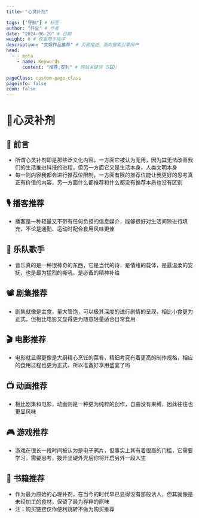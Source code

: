 ```yaml
---
title: "心灵补剂"

tags: ["导航"] # 标签
author: "仟尘" # 作者
date: "2024-06-20" # 日期
weight: 0 # 权重用于排序
description: "文娱作品推荐" # 页面描述、面向搜索引擎用户
head:
  - - meta
    - name: Keywords
      content: "推荐,安利" # 网站关键词（SEO）

pageClass: custom-page-class
pageinfo: false
zoom: false
---
```


<style src="./index.css"></style>
<script setup>
  import VPFeature from ".vitepress/theme/components/VPFeature.vue";
</script>

# 🍹心灵补剂
## 📼 前言

- 所谓心灵补剂即是那些泛文化内容，一方面它被认为无用，因为其无法改善我们的生活推进科技的进程，但另一方面它又是生活本身，人类文明本身
- 每一则内容我都会进行推荐位限制，一方面有限的推荐位能让我更好的思考真正有价值的内容，另一方面什么都推荐和什么都没有推荐本质也没有区别

## 🎙️ 播客推荐
- 播客是一种轻量又不带有任何负担的信息媒介，能够很好对生活间隙进行填充，不论是通勤、运动时配合食用风味更佳

<div class="VPFeature-item">
<VPFeature icon = '<img src="https://bts-image.xyzcdn.net/aHR0cHM6Ly9tZWRpYS53YXZwdWIuY29tL2I4LzQxL2MwLzIwMjMwNjI0MDA1MzI1LXhTYkJRYmdQcWpRWVJZdHAucG5n.png@small">'  
title = "故事FM" 
details = "故事作为认知世界的一种方式，将带我们看到那些不曾见过的暗面" 
link = "https://www.xiaoyuzhoufm.com/podcast/5e280fad418a84a0461fb38b" 
linkText="小宇宙" />

<VPFeature icon = '<img src="https://bts-image.xyzcdn.net/aHR0cHM6Ly9pbWFnZS54eXpjZG4ubmV0L0ZuTm5pUnlOcm9JNFNBbXN5TElIb1ZvenhxRnU=@small">'  
title = "加州101" 
details = "历史、世界、生活又或是什么都聊，可以说是最爱的播客没有之一了" 
link = "https://www.xiaoyuzhoufm.com/podcast/5e280faf418a84a0461fbd0d" 
linkText="小宇宙" />

<VPFeature icon = '<img src="https://bts-image.xyzcdn.net/aHR0cHM6Ly9pbWFnZS54eXpjZG4ubmV0L0ZqbjRFRWQzX1FKWHUzUWY4TWROSFhkUnpiRjQuanBn.jpg@small">'  
title = "日谈公园" 
details = "不用过多介绍，博客界的扛把子，鼎力推荐其中的李淼罪案系列，刘所聊历史" 
link = "https://www.xiaoyuzhoufm.com/podcast/5e280faa418a84a0461f9ad8" 
linkText="小宇宙" />

<VPFeature icon = '<img src="https://bts-image.xyzcdn.net/aHR0cHM6Ly9pbWFnZS54eXpjZG4ubmV0L0ZqZkt3UnpfZTBYX0pidmVKU3RtZUEtSjBZc3kucG5n.png@small">'  
title = "跳进兔子洞" 
details = "声音特稿，一种新闻故事，又是带故事的新闻，非常的精品，期待下一季" 
link = "https://www.xiaoyuzhoufm.com/podcast/6289d46e5cf4a5ad60ca08f8" 
linkText="小宇宙" />
</div>

## 🎸 乐队歌手
- 音乐真的是一种很神奇的东西，它是当代的诗，是情绪的载体，是最温柔的安抚，也是最为猛烈的嘶吼，是必备的精神补给

<div class="VPFeature-item">
<VPFeature icon = '<img src="https://is1-ssl.mzstatic.com/image/thumb/Features124/v4/39/86/94/398694e0-d0e6-4f47-6867-80750a2c8221/pr_source.png/190x190cc.webp">'  
title = "草东没有派对" 
details = "是为赋新词强说愁，亦是情绪释放时最猛烈的嘶吼" 
link = "https://music.apple.com/hk/artist/%E8%8D%89%E6%9D%B1%E6%B2%92%E6%9C%89%E6%B4%BE%E5%B0%8D/1110664089" 
linkText="Apple Music" />

<VPFeature icon = '<img src="http://p1.music.126.net/8fiT6WvJt-t-Cv30R9Yu1g==/1416170985079949.jpg?param=180y180">'  
title = "刘昊霖" 
details = "用最平静温柔的语调，娓娓讲诉生活的故事“生活，它就这么继续。”" 
link = "https://music.apple.com/us/artist/%E5%88%98%E6%98%8A%E9%9C%96/1539690752?l=zh-Hans-CN" 
linkText="Apple Music" />

<VPFeature icon = '<img src="https://is1-ssl.mzstatic.com/image/thumb/AMCArtistImages116/v4/56/2e/0d/562e0d94-69e7-bd50-c0ed-113ab813772a/7d8c28e1-444f-46d6-a90c-d60df8089cae_ami-identity-b029080388daab86aa2753efa9bac47f-2023-10-26T14-03-50.766Z_cropped.png/190x190cc.webp">'  
title = "Cosmo Sheldrake" 
details = "来自英国的独立音乐人，他的音乐总让人感觉像是走入了一片奇妙的魔法森林" 
link = "https://music.apple.com/us/artist/cosmo-sheldrake/459722898" 
linkText="Apple Music" />

<VPFeature icon = '<img src="https://is1-ssl.mzstatic.com/image/thumb/Video115/v4/67/6a/d4/676ad400-ecf7-9e3b-1364-646cc478846a/Jobebfa0788-4d8e-4f7c-a906-1667764948d8-112461293-PreviewImage_preview_image_nonvideo_sdr-Time1619813784597.png/316x316bb.webp">'  
title = "Billie Eilish" 
details = "开挂一般的履历无需多言，但对我而言反而是让我突然发觉，啊我也是会喜欢流行乐的" 
link = "https://music.apple.com/us/artist/billie-eilish/1065981054" 
linkText="Apple Music" />
</div>

## 📽️ 剧集推荐
- 剧集就像是主食，量大管饱，可以极其深度的进行剧情的呈现，相比小食更为正式，但相比电影又显得更为随意轻量适合日常食用

<div class="VPFeature-item">
<VPFeature 
icon = '<img src="https://s2.loli.net/2024/06/24/wvb5qZGDt6CRmka.jpg" style = "max-width: 100%;transform: translate(0%, -20%);">'  
title = "切尔诺贝利" 
details = "一段需要铭记的历史，需要反思的历史，但显然灾难终将反复" 
:extraLinks="[
  { text: 'BiliBili', link: 'https://www.bilibili.com/bangumi/play/ep775939' },
]"/>

<VPFeature 
icon = '<img src="https://s2.loli.net/2024/06/24/TtplcmxrhVfgzSH.webp" style = "max-width: 150%;transform: translate(-10%, 0%);">'  
title = "我的大叔" 
details = "悲惨但是倔强，深情但并非爱情，一段跳脱于框架的故事（大叔走好）" 
:extraLinks="[
  { text: '豆瓣', link: 'https://movie.douban.com/subject/27602137/' },
  { text: '在线', link: 'https://ddys.one/vod/20184994/' },
]"/>

<VPFeature 
icon = '<img src="https://s2.loli.net/2024/06/24/JyasXdNpWmLfBFO.jpg" style = "max-width: 180%;transform: translate(0%, 0%);">'  
title = "冰血暴" 
details = "悬疑犯罪，黑色幽默，加以极其风格化的剧情叙事" 
:extraLinks="[
  { text: '豆瓣', link: 'https://movie.douban.com/subject/24297912/' },
  { text: '在线', link: 'https://ddys.one/vod/20140769/' },
]"/>

<VPFeature 
icon = '<img src="https://s2.loli.net/2024/06/24/hnVGHxyeD3pgmLw.jpg" style = "transform: translate(0%, -6%);">'  
title = "人生切割术" 
details = "自我的剥削又是否算是一种剥削，用自由又能否换来自由" 
:extraLinks="[
  { text: '豆瓣', link: 'https://movie.douban.com/subject/34885342/' },
  { text: '在线', link: 'https://ddys.one/vod/20228199/' },
]"/>
</div>

## 🎬 电影推荐
- 电影就显得更像是大厨精心烹饪的菜肴，精细考究有着更高的制作规格，相应的食用过程也更为正式，所以准备好享用盛宴了吗

<div class="VPFeature-item">
<VPFeature icon = '<img src="https://s2.loli.net/2024/06/24/Gw56jtiouQsnheA.jpg" style = "max-width: 150%;transform: translate(8%, 0%);">'  
title = "花束般的恋爱" 
details = "要溢出屏幕的日式小清新，也许遗憾但并不糟糕" 
:extraLinks="[
  { text: '豆瓣', link: 'https://movie.douban.com/subject/34874432/' },
  { text: '腾讯视频', link: 'https://v.qq.com/x/cover/mzc0020094fsb0o/d0043k1zdk9.html' },
]"/>

<VPFeature icon = '<img src="https://s2.loli.net/2024/06/24/jc7O4Jpk3GtxQYo.jpg" style = "max-width: 150%;transform: translate(%, 0%);">'  
title = "两杆大烟枪" 
details = "黑色幽默的标杆之作，多线叙事最终碰撞时的核爆呈现" 
:extraLinks="[
  { text: '豆瓣', link: 'https://movie.douban.com/subject/1293350/' },
  { text: 'BillBill', link: 'https://www.bilibili.com/bangumi/play/ep811973?theme=movie&spm_id_from=333.337.0.0' },
]"/>

<VPFeature icon = '<img src="https://s2.loli.net/2024/06/24/Dwlz2WQLskR6fNh.jpg" style = "max-width: 150%;transform: translate(0%, 0%);">'  
title = "狗十三" 
details = "一个中式童年的故事，只记得看的那天下了初雪" 
:extraLinks="[
  { text: '豆瓣', link: 'https://movie.douban.com/subject/25716096/' },
  { text: '腾讯视频', link: 'https://v.qq.com/x/cover/2j5kilwvtepehti/u00298ogwed.html' },
]"/>

<VPFeature icon = '<img src="https://s2.loli.net/2024/06/24/Qi8hmNsJEeC6RWY.jpg" style = "max-width: 150%;transform: translate(0%, 0%);">'  
title = "小丑" 
details = "都说要微笑的面对生活，但如果生活讨厌你的笑声又该怎么办" 
:extraLinks="[
  { text: '豆瓣', link: 'https://movie.douban.com/subject/27119724/' },
  { text: '在线', link: 'https://ddys.pro/joker-2019/' },
]"/>
</div>

## 📺 动画推荐
- 相比剧集和电影，动画则是一种更为纯粹的创作，自由没有束缚，因此往往也更显风味

<div class="VPFeature-item">
<VPFeature icon = '<img src="https://s2.loli.net/2024/06/24/rJag7izBoRjmK9t.jpg" style = "max-width: 180%;transform: translate(0%, 0%);">'  
title = "英雄联盟:双城之战" 
details = "完全超出预期的美术表现和剧情编排，即使抛开 IP 也是一部极其优秀的作品" 
:extraLinks="[
  { text: '豆瓣', link: 'https://movie.douban.com/subject/34867871/' },
  { text: '腾讯视频', link: 'https://v.qq.com/x/cover/mzc0020040co24e/y004121gur2.html' },
]"/>

<VPFeature icon = '<img src="https://s2.loli.net/2024/06/24/S57LQX2MZ4asArw.jpg" style = "max-width: 150%;transform: translate(0%, 0%);">'  
title = "蜘蛛侠:平行宇宙" 
details = "各种美术风格的完美混搭，商业语境下艺术创作的究极释放" 
:extraLinks="[
  { text: '豆瓣', link: 'https://movie.douban.com/subject/26374197/' },
  { text: 'BillBill', link: 'https://www.bilibili.com/bangumi/play/ep731907?theme=movie&spm_id_from=333.337.0.0' },
]"/>

<VPFeature icon = '<img src="https://s2.loli.net/2024/06/24/boeDmkx94vc6RhP.jpg" style = "max-width: 150%;transform: translate(0%, 10%);">'  
title = "间谍过家家" 
details = "深度或是严密的逻辑？<br>不不不，温馨美好，放空享受这就够了" 
:extraLinks="[
  { text: '豆瓣', link: 'https://movie.douban.com/subject/35258427/' },
  { text: 'BillBill', link: 'https://www.bilibili.com/bangumi/play/ss43622?spm_id_from=333.337.0.0' },
]"/>

<VPFeature icon = '<img src="https://s2.loli.net/2024/06/24/QHA3noqNwmLcU2e.jpg" style = "max-width: 150%;transform: translate(0%, -4%);">'  
title = "疯狂动物城" 
details = "迪士尼献上的乌托邦，妥妥没有短板的六边形战士" 
:extraLinks="[
  { text: '豆瓣', link: 'https://movie.douban.com/subject/25662329/' },
  { text: 'BillBill', link: 'https://www.bilibili.com/bangumi/play/ss46054?theme=movie&spm_id_from=333.337.0.0' },
]"/>
</div>

## 🎮 游戏推荐
- 游戏在很长一段时间被认为是电子鸦片，但事实上其有着很高的门槛，它需要学习，需要思考，拨开坚硬外壳后你将开启另外一段人生
<div class="VPFeature-item">
<VPFeature icon = '<img src="https://s2.loli.net/2024/06/24/sTarb1nZUqd8VAM.jpg">'  
title = "艾迪芬奇的记忆" 
details = "谈到游戏艺术必定绕不开的一个作品，对体验性叙事进行了完美的呈现" 
link = "https://store.steampowered.com/app/501300/What_Remains_of_Edith_Finch/?l=schinese&curator_clanid=29227165" 
linkText="Steam" />

<VPFeature icon = '<img src="https://s2.loli.net/2024/06/24/7GRqc9YWdFVayvJ.jpg" style = "max-width: 220%;">'  
title = "最后生还者" 
details = "可以说是游戏这一媒介叙事的巅峰之作，直到出了第二部。。。" 
link = "https://store.steampowered.com/app/1888930/The_Last_of_Us_Part_I/" 
linkText="Steam" />

<VPFeature icon = '<img src="https://s2.loli.net/2024/06/24/UGL96YglSsIfQHh.jpg" style = "transform: translate(0%, 10%);">'  
title = "荒野大镖客" 
details = "用海量的细节搭建了一个无比真实的西部世界，开放世界的标杆之作" 
link = "https://store.steampowered.com/app/1174180/Red_Dead_Redemption_2/?l=schinese&curator_clanid=27093039" 
linkText="Steam" />

<VPFeature icon = '<img src="https://s2.loli.net/2024/06/24/OjKQzemANVIxWFc.jpg" style = "max-width: 220%;">'  
title = "神界:原罪" 
details = "原神启动-- <br>TRPG 作为 RPG 类型的起源，CRPG 注定不能缺席" 
link = "https://store.steampowered.com/app/435150/Divinity_Original_Sin_2__Definitive_Edition/" 
linkText="Steam" />
</div>

## 📖 书籍推荐
- 作为最为原始的心理补剂，在当今的时代早已显得没有那般诱人，但其就像是未经加工的食材，保留了最为存粹的原味
- 注：购买链接仅作便利跳转不做为购买推荐

<div class="VPFeature-item">
<VPFeature icon = '<img src="https://s2.loli.net/2024/06/24/fGY9TavsjlNpyHk.jpg" style = "transform: translate(0%, 10%)">'  
title = "黄金时代" 
details = "是心甘情愿的接受来自外界的阉割，还是进行一下徒劳的挣扎呢" 
:extraLinks="[
  { text: '豆瓣', link: 'https://book.douban.com/subject/27013741/' },
  { text: '购买', link: 'https://union-click.jd.com/jdc?e=618%7Cpc%7C&p=JF8BARAJK1olXgEGXF1fAUMeCl8IGloWVQcFVFtYAEoVA19MRANLAjZbERscSkAJHTdNTwcKBlMdBgABFksWAmwAGlwVWAMKVVxdFxJSXzI4UAtcA1BbUyg9aRdWRT1RYRtIHHZDElJROEonAG4KHlMWXgQFVm5tCEwnQgEIGlIQXAIAVG5cOEsRA2cLGFkdVQACV1htD0seMyldUDBuAWdpEyIkfxVJM184GGsSXQ8WUiwcWl8RcV84G2sWbQYDVFZeCUIXC2YNB1sQXg4BUUJdDksfAGwJHFkVWg4CZFxcCU8eM184Tx5zJ09ZMDU1UhITQRNuHBoVDlMFVjkBZklWUwdhZiNlPm5LKSBVVjB3U18NKw' },
]"/>

<VPFeature icon = '<img src="https://s2.loli.net/2024/06/24/tJxzocgv3MW6XrE.jpg" style = "max-width: 200%; transform: translate(-24%, 0%)">'  
title = "献给阿尔吉侬的花束" 
details = "如果可以的话，是应该选择成为痛苦的智者，还是一个快乐的傻子" 
:extraLinks="[
  { text: '豆瓣', link: 'https://book.douban.com/subject/26362836/' },
  { text: '购买', link: 'https://union-click.jd.com/jdc?e=618%7Cpc%7C&p=JF8BARAJK1olXwQKVVxVCE4QC18IGlodWwcFVF9dDE8TBl9MRANLAjZbERscSkAJHTdNTwcKBlMdBgABFksWAmcOGlwVXAYGUFpYFxJSXzI4TgtjCmEEUT49DxtMYDdqfyRzOk1jNFJROEonAG4KHlMWXgQFVm5tCEwnQgEIGF8UWA8DU25cOEsRA2cLGF4WWw8LXFttD0seMyldUDBuAWdpEyIkfxVJM184GGsSXQ8WUiwcWl8RcV84G2sWbQYDVFZeCEsWB2cJB1sXVAMLUEJdDksfAGwNG1gWWQ4AZFxcCU8eM184ElhtK34FNFghYBhUYzh7Tg5mFAJ9IR4UZklNXhBfEhJwFXoDKVYnSDhwfl8NKw' },
]"/>

<VPFeature icon = '<img src="https://s2.loli.net/2024/06/24/DnxmTAdEqKpk37j.jpg" style = "max-width: 110%; transform: translate(2%, 14%);">'  
title = "一个陌生女人的来信" 
details = "一场孤独的爱，被动而又主动的爱，只因你让我至死无法忘怀" 
:extraLinks="[
  { text: '豆瓣', link: 'https://book.douban.com/subject/2154960/' },
  { text: '购买', link: 'https://union-click.jd.com/jdc?e=618%7Cpc%7C&p=JF8BAQ0JK1olXQAFUVpbDEIeAV8IGloRWQcHUldYDkkeA19MRANLAjZbERscSkAJHTdNTwcKBlMdBgABFksWAmsMGl4TVAMEVlddFxJSXzI4bBocA3sYBic_Wjl-ZXFRZD9NOG9UElJROEonAG4KHlMWXgQFVm5tCEwnQgEOG1gUXjYDZF5bCEMUAGoKG1kRXgYyU15UOA1CSARzRzp-Gnp7IwADOHsnAF8PG1IBW3RDBkpbensnA18LK1sUXQ4BUVtbCEgfH28KG10cXhoCUl5VC0gSAGcAGFwdbQQDVVpUOHsnBWsIGzxvIw5aLVw7Xhl8Azt-bRtpGXtYOlwaWy52Xip6bANTLlZnFBpdSHsSMw' },
]"/>

<VPFeature icon = '<img src="https://s2.loli.net/2024/06/24/bI3G9HUzSQXl12j.jpg" style = "max-width: 110%;">'  
title = "生死疲劳" 
details = "魔幻现实主义的中国乡土，挥之不去的是深深的时代烙印" 
:extraLinks="[
  { text: '豆瓣', link: 'https://book.douban.com/subject/35587028/' },
  { text: '购买', link: 'https://union-click.jd.com/jdc?e=618%7Cpc%7C&p=JF8BARAJK1olXgYEVlhfC0IWC18IGloQXgELXFldD0gWB19MRANLAjZbERscSkAJHTdNTwcKBlMdBgABFksWAmoLHFIdWgYFV19ZFxJSXzI4RCsWPH8YLVs4Wg9ofRp-aBlTOkdkJFJROEonAG4KHlMWXgQFVm5tCEwnQgEIGlkdXAMFV25cOEsRA2cLGF4XWQUFVV9tD0seMyldUDBuAWdpEyIkfxVJM184GGsSXQ8WUiwcWl8RcV84G2sWbQYDVFdUAUkXBG8PB1sRXwUEUEJdDksfAGwNGVgcWw4CZFxcCU8eM184TgtpAU0LEgtadylIAghTQCVWAnlfVAMtZklPXRNNaDNWCwFnPSUYcxxeYl8NKw' },
]"/>
</div>